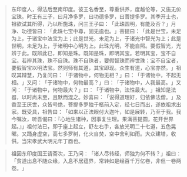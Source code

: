 > 东印度人，得法后至南印度。彼王名香至，尊重供养，度越伦等，又施无价宝珠。时王有三子，曰月净多罗，曰功德多罗，曰菩提多罗。其季开士也，祖欲试其所得，乃以所施珠，问三王子曰：​「此珠圆明，有能及否？​」月净、功德皆曰：​「此珠七宝中尊，固无逾也。​」菩提曰：​「此是世宝，未足为上，于诸宝中法宝为上；此是世光，未足为上，于诸光中智光为上；此是世明，未足为上，于诸明中心明为上。此珠光明，不能自照。要假智光，光辨于此。既辨此已，即知是珠。既知是珠，即明其宝。若明其宝，宝不自宝。若辨其珠，珠不自珠。珠不自珠者，要假智珠而辨世珠；宝不自宝者，要假智宝以明法宝。然则师有其道，其宝即现。众生有道，心宝亦然。​」祖叹其辩慧，乃复问曰：​「于诸物中，何物无相？​」曰：​「于诸物中，不起无相。​」又问：​「于诸物中，何物最高？​」曰：​「于诸物中，人我最高。​」又问：​「于诸物中，何物最大？​」曰：​「于诸物中，法性最大。​」祖知是法器，以时尚未至，且默而混之。妙喜曰：​「说得道理好，归依佛法僧。​」及香至王厌世，众皆号绝，菩提多罗独于柩前入定，经七日而出，遂依祖求出家。既受具，祖告曰：​「如来以正法眼付大迦叶，如是展转，乃至于我。我今嘱汝，听吾偈曰：『心地生诸种，因事复生理。果满菩提圆，花开世界起。』」祖付法已，即于座上起立，舒左右手，各放光明二十七道，五色晃曜。又踊身虚空，高七多罗树，化火自焚，空中舍利如雨。大众建塔，收供。当宋孝武大明元年丁酉也。

> 祖因东印度国王请斋次，王乃问：​「诸人尽转经，师独为何不转？​」祖曰：​「贫道出息不随众缘，入息不居蕴界，常转如是经百千万亿卷，非但一卷两卷。​」


